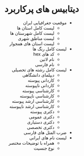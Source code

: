 <div align="right" dir="rtl">
<h1>دیتابیس های پرکاربرد</h1>
<ul>
    <li>
        موقعیت جغرافیایی ایران
        <ul>
            <li>لیست کامل استان ها</li>
            <li>لیست کامل شهرستان ها</li>
            <li>لیست مناطق شهری</li>
            <li>لیست استان های همجوار</li>
        </ul>
    </li>
    <li>
        لیست کامل رنگ ها
        <ul>
            <li>کد های hex</li>
            <li>نام لاتین</li>
            <li>نام فارسی</li>
        </ul>
    </li>
    <li>
        لیست کامل رشته های تحصیلی
        <ul>
            <li>دیپلمای دانشگاهی</li>
            <li>کاردانی پیوسته</li>
            <li>کاردانی ناپیوسته</li>          <li>کارشناسی پیوسته</li>
            <li>کارشناسی ناپیوسته</li>
            <li>کارشناسی ارشد پیوسته</li>
            <li>کارشناسی ارشد ناپیوسته</li>
            <li>دکتری پیوسته</li>
            <li>دکتری عمومی</li>
            <li>دکتری دستیاری</li>
            <li>دکتری تخصصی</li>
        </ul>
    </li>
    <li>
        ضرب المثل های فارسی
    </li>
    <li>
        لیست نام های ایرانی 
        <ul>
            <li>همراه با توضیحات مختصر</li>
            <li>نوع جنسیت</li>
        <ul>
    </li>
</ul>
</div>
